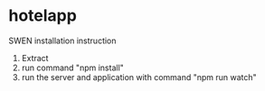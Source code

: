 # hotelapp

SWEN installation instruction

1) Extract
2) run command "npm install"
3) run the server and application with command "npm run watch"

